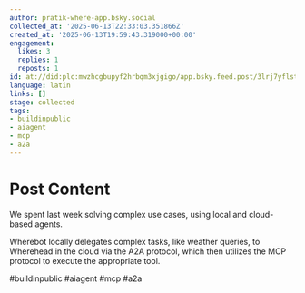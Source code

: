 ```yaml
---
author: pratik-where-app.bsky.social
collected_at: '2025-06-13T22:33:03.351866Z'
created_at: '2025-06-13T19:59:43.319000+00:00'
engagement:
  likes: 3
  replies: 1
  reposts: 1
id: at://did:plc:mwzhcgbupyf2hrbqm3xjgigo/app.bsky.feed.post/3lrj7yflstk2d
language: latin
links: []
stage: collected
tags:
- buildinpublic
- aiagent
- mcp
- a2a
---
```


# Post Content

We spent last week solving complex use cases, using local and cloud-based agents. 

Wherebot locally delegates complex tasks, like weather queries, to Wherehead in the cloud via the A2A protocol, which then utilizes the MCP protocol to execute the appropriate tool.

#buildinpublic #aiagent #mcp #a2a